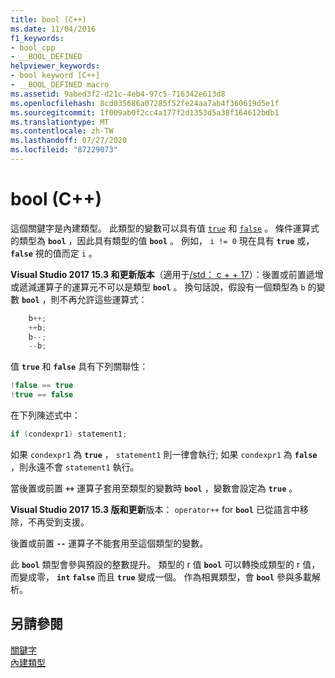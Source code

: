 ```yaml
---
title: bool (C++)
ms.date: 11/04/2016
f1_keywords:
- bool_cpp
- __BOOL_DEFINED
helpviewer_keywords:
- bool keyword [C++]
- __BOOL_DEFINED macro
ms.assetid: 9abed3f2-d21c-4eb4-97c5-716342e613d8
ms.openlocfilehash: 8cd035686a07285f52fe24aa7ab4f360619d5e1f
ms.sourcegitcommit: 1f009ab0f2cc4a177f2d1353d5a38f164612bdb1
ms.translationtype: MT
ms.contentlocale: zh-TW
ms.lasthandoff: 07/27/2020
ms.locfileid: "87229073"
---
```

# <a name="bool-c"></a>bool (C++)

這個關鍵字是內建類型。 此類型的變數可以具有值 [`true`](../cpp/true-cpp.md) 和 [`false`](../cpp/false-cpp.md) 。 條件運算式的類型為 **`bool`** ，因此具有類型的值 **`bool`** 。 例如， `i != 0` 現在具有 **`true`** 或， **`false`** 視的值而定 `i` 。

**Visual Studio 2017 15.3 和更新版本**（適用于[/std： c + + 17](../build/reference/std-specify-language-standard-version.md)）：後置或前置遞增或遞減運算子的運算元不可以是類型 **`bool`** 。 換句話說，假設有一個類型為 `b` 的變數 **`bool`** ，則不再允許這些運算式：

```cpp
    b++;
    ++b;
    b--;
    --b;
```

值 **`true`** 和 **`false`** 具有下列關聯性：

```cpp
!false == true
!true == false
```

在下列陳述式中：

```cpp
if (condexpr1) statement1;
```

如果 `condexpr1` 為 **`true`** ， `statement1` 則一律會執行; 如果 `condexpr1` 為 **`false`** ，則永遠不會 `statement1` 執行。

當後置或前置 **`++`** 運算子套用至類型的變數時 **`bool`** ，變數會設定為 **`true`** 。

**Visual Studio 2017 15.3 版和更新**版本： `operator++` for **`bool`** 已從語言中移除，不再受到支援。

後置或前置 **`--`** 運算子不能套用至這個類型的變數。

此 **`bool`** 類型會參與預設的整數提升。 類型的 r 值 **`bool`** 可以轉換成類型的 r 值，而變成零， **`int`** **`false`** 而且 **`true`** 變成一個。 作為相異類型，會 **`bool`** 參與多載解析。

## <a name="see-also"></a>另請參閱

[關鍵字](../cpp/keywords-cpp.md)<br/>
[內建類型](../cpp/fundamental-types-cpp.md)
